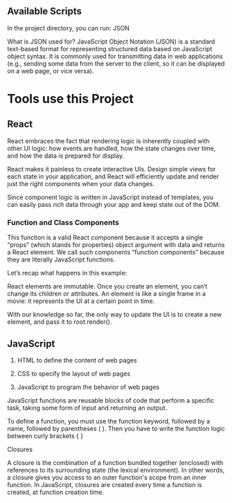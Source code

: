 
## Available Scripts

In the project directory, you can run: JSON 

What is JSON used for?
JavaScript Object Notation (JSON) is a standard text-based format for representing structured data based on JavaScript object syntax. It is commonly used for transmitting data in web applications (e.g., sending some data from the server to the client, so it can be displayed on a web page, or vice versa).

# Tools use this Project

## React
React embraces the fact that rendering logic is inherently coupled with other UI logic: how events are handled, how the state changes over time, and how the data is prepared for display.

React makes it painless to create interactive UIs. Design simple views for each state in your application, and React will efficiently update and render just the right components when your data changes.

Since component logic is written in JavaScript instead of templates, you can easily pass rich data through your app and keep state out of the DOM.

### Function and Class Components

This function is a valid React component because it accepts a single “props” (which stands for properties) object argument with data and returns a React element. We call such components “function components” because they are literally JavaScript functions.

Let’s recap what happens in this example:


React elements are immutable. Once you create an element, you can’t change its children or attributes. An element is like a single frame in a movie: it represents the UI at a certain point in time.

With our knowledge so far, the only way to update the UI is to create a new element, and pass it to root.render().

## JavaScript
 1. HTML to define the content of web pages

 2. CSS to specify the layout of web pages

 3. JavaScript to program the behavior of web pages
 
JavaScript functions are reusable blocks of code that perform a specific task, taking some form of input and returning an output.

To define a function, you must use the function keyword, followed by a name, followed by parentheses ( ). Then you have to write the function logic between curly brackets { }

Closures

A closure is the combination of a function bundled together (enclosed) with references to its surrounding state (the lexical environment). In other words, a closure gives you access to an outer function's scope from an inner function. In JavaScript, closures are created every time a function is created, at function creation time.
